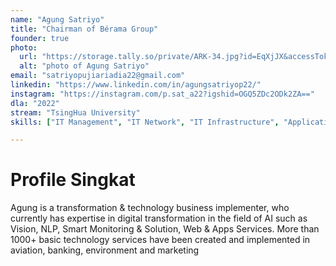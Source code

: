 ```yaml
---
name: "Agung Satriyo"
title: "Chairman of Bérama Group"
founder: true
photo: 
  url: "https://storage.tally.so/private/ARK-34.jpg?id=EqXjJX&accessToken=eyJhbGciOiJIUzI1NiIsInR5cCI6IkpXVCJ9.eyJpZCI6IkVxWGpKWCIsImZvcm1JZCI6IjMxNFdyTSIsImlhdCI6MTY5NjIzNzI3Mn0.UCc5qFumZJDll9YZHBRR1uTSFac5DiqQc3xZb8OxIOc&signature=bf137c8f5e62f0b7ae7c7cf26673e5c714fc6799060742045d375c0cba2a69b7"
  alt: "photo of Agung Satriyo"
email: "satriyopujiariadia22@gmail.com"
linkedin: "https://www.linkedin.com/in/agungsatriyop22/"
instagram: "https://instagram.com/p.sat_a22?igshid=OGQ5ZDc2ODk2ZA=="
dla: "2022"
stream: "TsingHua University"
skills: ["IT Management", "IT Network", "IT Infrastructure", "Application Development", "Artificial Intelligence", "Machine Learning", "Data Analytics", "IT Transformation", "IT Service Management"]

---
```

# Profile Singkat

Agung is a transformation & technology business implementer, who currently has expertise in digital transformation in the field of AI such as Vision, NLP, Smart Monitoring & Solution, Web & Apps Services. More than 1000+ basic technology services have been created and implemented in aviation, banking, environment and marketing



